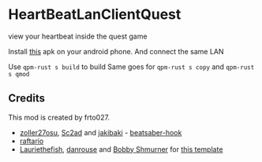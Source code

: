 # HeartBeatLanClientQuest

view your heartbeat inside the quest game

Install [this](https://github.com/frto027/HeartbeatLanServer/releases/latest) apk on your android phone. And connect the same LAN 

Use `qpm-rust s build` to build
Same goes for `qpm-rust s copy` and `qpm-rust s qmod`

## Credits

This mod is created by frto027.

* [zoller27osu](https://github.com/zoller27osu), [Sc2ad](https://github.com/Sc2ad) and [jakibaki](https://github.com/jakibaki) - [beatsaber-hook](https://github.com/sc2ad/beatsaber-hook)
* [raftario](https://github.com/raftario)
* [Lauriethefish](https://github.com/Lauriethefish), [danrouse](https://github.com/danrouse) and [Bobby Shmurner](https://github.com/BobbyShmurner) for [this template](https://github.com/Lauriethefish/quest-mod-template)
